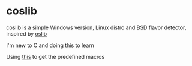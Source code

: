 # coslib

coslib is a simple Windows version, Linux distro and BSD flavor detector, inspired by [oslib](https://github.com/redpois0n/oslib)

I'm new to C and doing this to learn

Using [this](http://nadeausoftware.com/articles/2012/01/c_c_tip_how_use_compiler_predefined_macros_detect_operating_system) to get the predefined macros